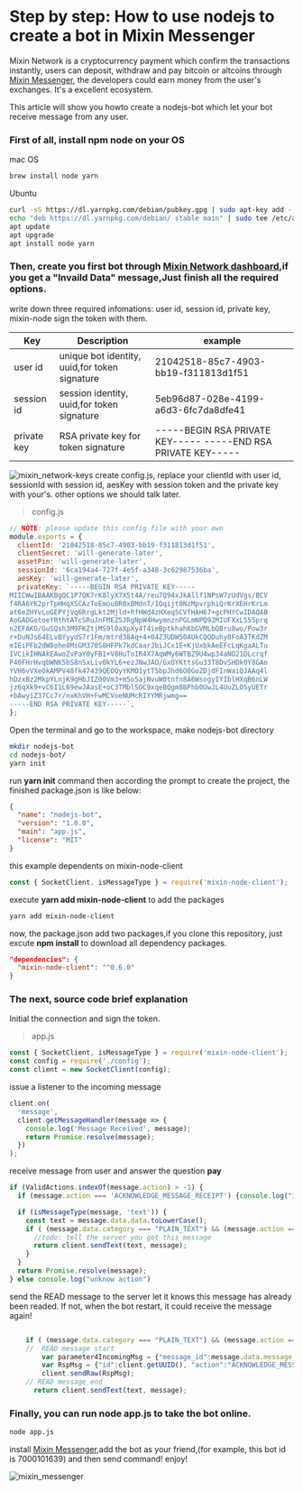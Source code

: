 # Step by step: How to use nodejs to create a bot in Mixin Messenger
Mixin Network is a cryptocurrency payment which confirm the transactions instantly,  users can deposit, withdraw and pay bitcoin or altcoins through [Mixin Messenger](https://mixin.one/messenger),
the developers could earn money from the user's exchanges. It's a excellent ecosystem.

This article will show you howto create a nodejs-bot which let your bot receive message from any user.

### First of all, install npm node on your OS
mac OS
```bash
brew install node yarn
```

Ubuntu
```bash
curl -sS https://dl.yarnpkg.com/debian/pubkey.gpg | sudo apt-key add -
echo "deb https://dl.yarnpkg.com/debian/ stable main" | sudo tee /etc/apt/sources.list.d/yarn.list
apt update
apt upgrade
apt install node yarn
```


### Then, create you first bot through [Mixin Network dashboard](https://developers.mixin.one/dashboard),if you get a "Invaild Data" message,Just finish all the required options.
write down three required infomations: user id, session id, private key, mixin-node sign the token with them.

| Key | Description                                  |   example                                         |
| --- | -------------------------------------------- |  -------------------------------------------------
| user id | unique bot identity, uuid,for token signature | 21042518-85c7-4903-bb19-f311813d1f51          |
| session id | session identity, uuid,for token signature | 5eb96d87-028e-4199-a6d3-6fc7da8dfe41          |
| private key | RSA private key for token signature  | -----BEGIN RSA PRIVATE KEY----- -----END RSA PRIVATE KEY-----


![mixin_network-keys](https://github.com/wenewzhang/mixin_network-nodejs-bot2/blob/master/mixin_network-keys.png)
create config.js, replace your clientId with user id, sessionId with session id, aesKey with session token  and the private key with your's.
other options we should talk later.
> config.js
```javascript
// NOTE: please update this config file with your own
module.exports = {
  clientId: '21042518-85c7-4903-bb19-f311813d1f51',
  clientSecret: 'will-generate-later',
  assetPin: 'will-generate-later',
  sessionId: '6ca194a4-727f-4e5f-a348-3c62987536ba',
  aesKey: 'will-generate-later',
  privateKey: `-----BEGIN RSA PRIVATE KEY-----
MIICWwIBAAKBgQC1P7QK7rK8lyX7X5t4A/reu7Q94xJkAllf1NPsW7zUdVgs/BCV
f4RA6YK2prTpHHqXSCAzToEmou8R0xBMdnT/IQqijt0NzMpvrphiQrKrXEHrKrLm
at6eZHYvLoGEPYjVq6RrgLkt2Mjld+RfHWd4zHXeqSCVfHAH67+gcPHYCwIDAQAB
AoGADGotoeYRthtATcSRuJnFMEZ5JRgNpW4HwymnznPGLmNPQ92MIUFXxL555prq
n2EFAKG/GuSQsh3M9FKZtjMS9l0aXpXy4T4ieBptkhahKbGVMLbQBru8wo/Pow3r
r+DuNJs64ELvBYyydS7r1Fm/mtrd38Aq+4+04Z3UDW50AUkCQQDuhy8FoA3TKdZM
mIEiPFb2dW8ohe8MsGM370S8HFPk7kdCaarJbiJCx1E+KjUxbkAeEFcLqKgaALTu
IVCikIHNAkEAwoZvPaY0yFB1+V8HuToIR4X7AqWMy6WTBZ9U4wp34aNO21DLcrqf
P40FHrHvqbWNK5bS8nSxLiv0kYL6+ezJNwJAO/GxOYKttsGu33T8DvSHDk0Y8GAo
YVH6vVXeOkAMPV48fk47439QEOQyYKMO1ytT5bpJhd6O0GoZDjdFInWaiQJAAq4l
hDzxBz2MkpYLnjK9gHbJIZ00Vm3+m5o5ajNvuW0tnfn8A6WsogyIYIblHXqB6nLW
jz6qXk9+vC6I1L69ewJAasE+oC3TMblSOC9xqeBQgm8BPhb0UwJL4UuZLOSyUETr
+bAwyiZ37Cc7r/nxKhVH+FwMCVoeNUMcRIYYMRjwmg==
-----END RSA PRIVATE KEY-----`,
};

```

Open the terminal and go to the workspace, make nodejs-bot directory
```bash
mkdir nodejs-bot
cd nodejs-bot/
yarn init
```
run **yarn init** command then according the prompt to create the project, the finished package.json is like below:
```json
{
  "name": "nodejs-bot",
  "version": "1.0.0",
  "main": "app.js",
  "license": "MIT"
}
```
this example dependents on mixin-node-client
```javascript
const { SocketClient, isMessageType } = require('mixin-node-client');
```
execute **yarn add mixin-node-client** to add the packages
```bash
yarn add mixin-node-client
```
now, the package.json add two packages,if you clone this repository, just excute **npm install** to download all dependency packages.
```json
"dependencies": {
  "mixin-node-client": "^0.6.0"
}
```

### The next, source code brief explanation
Initial the connection and sign the token.
> app.js
```javascript
const { SocketClient, isMessageType } = require('mixin-node-client');
const config = require('./config');
const client = new SocketClient(config);
```
issue a listener to the incoming message
```javascript
client.on(
  'message',
  client.getMessageHandler(message => {
    console.log('Message Received', message);
    return Promise.resolve(message);
  })
);
```
receive message from user and answer the question **pay**
```javascript
if (ValidActions.indexOf(message.action) > -1) {
  if (message.action === 'ACKNOWLEDGE_MESSAGE_RECEIPT') {console.log("ignore receipt");return;}

  if (isMessageType(message, 'text')) {
    const text = message.data.data.toLowerCase();
    if ( (message.data.category === "PLAIN_TEXT") && (message.action === "CREATE_MESSAGE") ) {
      //todo: tell the server you got this message
      return client.sendText(text, message);
    }
  }
  return Promise.resolve(message);
} else console.log("unknow action")
```
send the READ message to the server let it knows this message has already been readed. If not, when the bot restart, it could receive the message again!
```javascript

    if ( (message.data.category === "PLAIN_TEXT") && (message.action === "CREATE_MESSAGE") ) {
    //  READ message start
        var parameter4IncomingMsg = {"message_id":message.data.message_id, "status":"READ"};
        var RspMsg = {"id":client.getUUID(), "action":"ACKNOWLEDGE_MESSAGE_RECEIPT", "params":parameter4IncomingMsg};
        client.sendRaw(RspMsg);
    // READ message end
      return client.sendText(text, message);
```

### Finally, you can run **node app.js** to take the bot online.
```bash
node app.js
```

install [Mixin Messenger](https://mixin.one/),add the bot as your friend,(for example, this bot id is 7000101639) and then send command!
enjoy!

![mixin_messenger](https://github.com/wenewzhang/mixin_network-nodejs-bot2/blob/master/mixin_messenger-sayhi.png)
